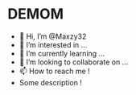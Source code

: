 # DEMOM
- 👋 Hi, I’m @Maxzy32
- 👀 I’m interested in ...
- 🌱 I’m currently learning ...
- 💞️ I’m looking to collaborate on ...
- 📫 How to reach me !
- Some description !
<!---
Maxzy32/Maxzy32 is a ✨ special ✨ repository because its `README.md` (this file) appears on your GitHub profile.
You can click the Preview link to take a look at your changes.
--->
